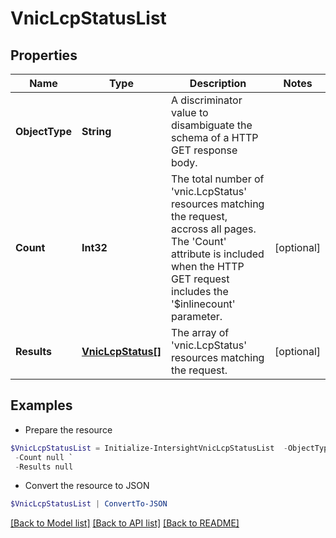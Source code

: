 # VnicLcpStatusList
## Properties

Name | Type | Description | Notes
------------ | ------------- | ------------- | -------------
**ObjectType** | **String** | A discriminator value to disambiguate the schema of a HTTP GET response body. | 
**Count** | **Int32** | The total number of &#39;vnic.LcpStatus&#39; resources matching the request, accross all pages. The &#39;Count&#39; attribute is included when the HTTP GET request includes the &#39;$inlinecount&#39; parameter. | [optional] 
**Results** | [**VnicLcpStatus[]**](VnicLcpStatus.md) | The array of &#39;vnic.LcpStatus&#39; resources matching the request. | [optional] 

## Examples

- Prepare the resource
```powershell
$VnicLcpStatusList = Initialize-IntersightVnicLcpStatusList  -ObjectType null `
 -Count null `
 -Results null
```

- Convert the resource to JSON
```powershell
$VnicLcpStatusList | ConvertTo-JSON
```

[[Back to Model list]](../README.md#documentation-for-models) [[Back to API list]](../README.md#documentation-for-api-endpoints) [[Back to README]](../README.md)

